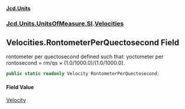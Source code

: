 #### [Jcd.Units](index.md 'index')

### [Jcd.Units.UnitsOfMeasure.SI](Jcd.Units.UnitsOfMeasure.SI.md 'Jcd.Units.UnitsOfMeasure.SI').[Velocities](Velocities.md 'Jcd.Units.UnitsOfMeasure.SI.Velocities')

## Velocities.RontometerPerQuectosecond Field

rontometer per quectosecond defined such that: yoctometer per rontosecond = rm/qs × (1.0/1000.0)/(1.0/1000.0).

```csharp
public static readonly Velocity RontometerPerQuectosecond;
```

#### Field Value

[Velocity](Velocity.md 'Jcd.Units.UnitTypes.Velocity')